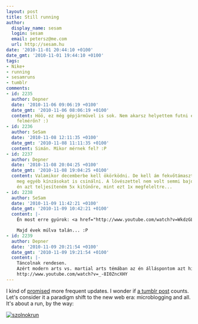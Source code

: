 ```yaml
---
layout: post
title: Still running
author:
  display_name: sesam
  login: sesam
  email: petersz@me.com
  url: http://sesam.hu
date: '2010-11-01 20:44:10 +0100'
date_gmt: '2010-11-01 19:44:10 +0100'
tags:
- Nike+
- running
- sesamruns
- tumblr
comments:
- id: 2235
  author: Depner
  date: '2010-11-06 09:06:19 +0100'
  date_gmt: '2010-11-06 08:06:19 +0100'
  content: Höö, ez még gépjárművel is sok. Nem akarsz helyettem futni éves fizikai
    felmérőn? :)
- id: 2236
  author: SeSam
  date: '2010-11-08 12:11:35 +0100'
  date_gmt: '2010-11-08 11:11:35 +0100'
  content: Simán. Mikor mérnek fel? :P
- id: 2237
  author: Depner
  date: '2010-11-08 20:04:25 +0100'
  date_gmt: '2010-11-08 19:04:25 +0100'
  content: Valamikor decemberbe kell ökörködni. De kell ám fekvőtámaszt, meg felülést,
    meg egyéb kínzásokat is csinálni. A lövészettel nem volt semmi bajom. :) Inkább
    én azt teljesíteném 5x kitűnőre, mint ezt 1x megfeleltre...
- id: 2238
  author: SeSam
  date: '2010-11-09 11:42:21 +0100'
  date_gmt: '2010-11-09 10:42:21 +0100'
  content: |-
    Én most erre gyúrok: <a href="http://www.youtube.com/watch?v=WkdzGLWIdOA" rel="nofollow">http://www.youtube.com/watch?v=WkdzGLWIdOA</a>

    Majd évek múlva talán... :P
- id: 2239
  author: Depner
  date: '2010-11-09 20:21:54 +0100'
  date_gmt: '2010-11-09 19:21:54 +0100'
  content: |-
    Táncolnak rendesen.
    Azért modern arts vs. martial arts témában az én álláspontom azt hiszem ismert. :)
    http://www.youtube.com/watch?v=_-8I0ZncXHY
---
```


I kind of [promised](http://twitter.com/#!/sesam/status/29295053984) more frequent updates. I wonder if [a tumblr post](http://sesamruns.tumblr.com/day/2010/11/01) counts. Let's consider it a paradigm shift to the new web era: microblogging and all. It's about a run, by the way:

[![szolnokrun](http://img.skitch.com/20101101-js1u5k5ggwuuj6ai2qwds4yfqm.png)](http://nikerunning.nike.com/nikeos/p/nikeplus/en_GB/plus/#//runs/gps/76293891/28610298)
